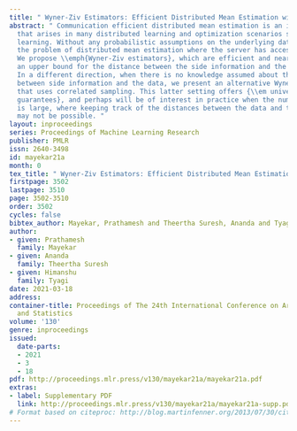 ```yaml
---
title: " Wyner-Ziv Estimators: Efficient Distributed Mean Estimation with Side-Information "
abstract: " Communication efficient distributed mean estimation is an important primitive
  that arises in many distributed learning and optimization scenarios such as federated
  learning. Without any probabilistic assumptions on the underlying data, we study
  the problem of distributed mean estimation where the server has access to side information.
  We propose \\emph{Wyner-Ziv estimators}, which are efficient and near-optimal when
  an upper bound for the distance between the side information and the data is known.
  In a different direction, when there is no knowledge assumed about the distance
  between side information and the data, we present an alternative Wyner-Ziv estimator
  that uses correlated sampling. This latter setting offers {\\em universal recovery
  guarantees}, and perhaps will be of interest in practice when the number of users
  is large, where keeping track of the distances between the data and the side information
  may not be possible. "
layout: inproceedings
series: Proceedings of Machine Learning Research
publisher: PMLR
issn: 2640-3498
id: mayekar21a
month: 0
tex_title: " Wyner-Ziv Estimators: Efficient Distributed Mean Estimation with Side-Information "
firstpage: 3502
lastpage: 3510
page: 3502-3510
order: 3502
cycles: false
bibtex_author: Mayekar, Prathamesh and Theertha Suresh, Ananda and Tyagi, Himanshu
author:
- given: Prathamesh
  family: Mayekar
- given: Ananda
  family: Theertha Suresh
- given: Himanshu
  family: Tyagi
date: 2021-03-18
address: 
container-title: Proceedings of The 24th International Conference on Artificial Intelligence
  and Statistics
volume: '130'
genre: inproceedings
issued:
  date-parts:
  - 2021
  - 3
  - 18
pdf: http://proceedings.mlr.press/v130/mayekar21a/mayekar21a.pdf
extras:
- label: Supplementary PDF
  link: http://proceedings.mlr.press/v130/mayekar21a/mayekar21a-supp.pdf
# Format based on citeproc: http://blog.martinfenner.org/2013/07/30/citeproc-yaml-for-bibliographies/
---
```

